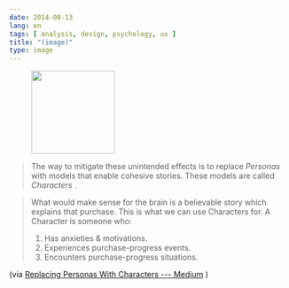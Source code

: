 ```yaml
---
date: 2014-08-13
lang: en
tags: [ analysis, design, psychology, ux ]
title: "(image)"
type: image
---
```


<figure>
<a
href="https://hugo.ferreira.cc/the-way-to-mitigate-these-unintended-effects-is-to/attachment/89/"
rel="attachment"><img
src="/wp-content/uploads/2014/08/tumblr_na9qrrBakc1qz82meo1_1280-150x150.png"
width="150" height="150" /></a></figure>

> The way to mitigate these unintended effects is to replace *Personas*
> with models that enable cohesive stories. These models are called
> *Characters* .

> What would make sense for the brain is a believable story which
> explains that purchase. This is what we can use Characters for. A
> Character is someone who:
>
> 1.  Has anxieties & motivations.
> 2.  Experiences purchase-progress events.
> 3.  Encounters purchase-progress situations.

(via [Replacing Personas With Characters ---
Medium](https://medium.com/@alanklement/aa72d3cf6c69) )

